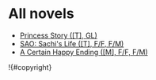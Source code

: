 # All novels

- [Princess Story ([T], GL)](princess-story/README.md)
- [SAO: Sachi's Life ([T], F/F, F/M)](sao-sachi-story/README.md)
- [A Certain Happy Ending ([M], F/F, F/M)](a-certain-happy-ending/README.md)

!{#copyright}